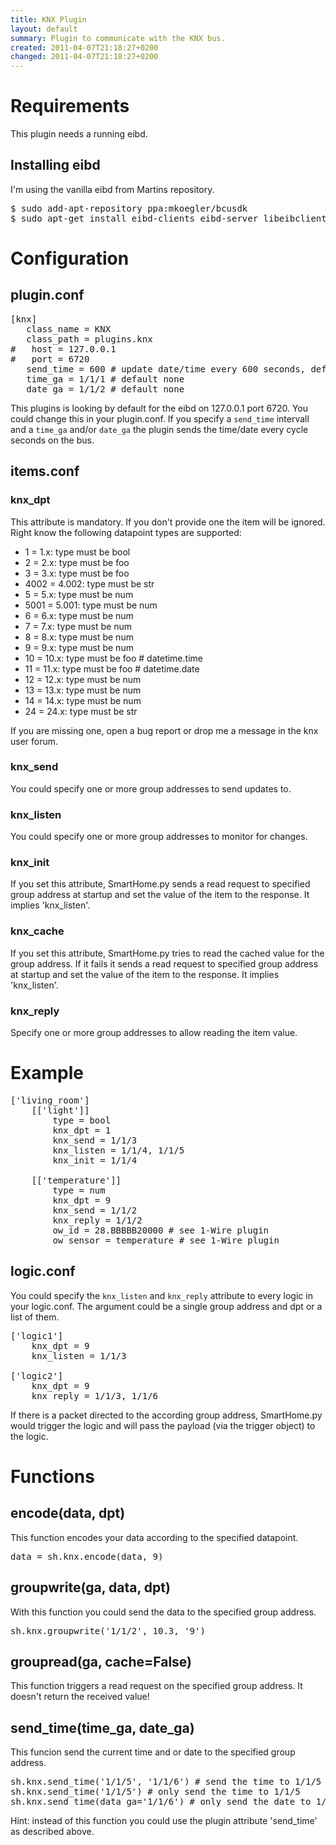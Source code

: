 ```yaml
---
title: KNX Plugin
layout: default
summary: Plugin to communicate with the KNX bus.
created: 2011-04-07T21:18:27+0200
changed: 2011-04-07T21:18:27+0200
---
```


Requirements
============
This plugin needs a running eibd.

Installing eibd
---------------
I'm using the vanilla eibd from Martins repository.
<pre>$ sudo add-apt-repository ppa:mkoegler/bcusdk
$ sudo apt-get install eibd-clients eibd-server libeibclient-dev</pre>

Configuration
=============

plugin.conf
-----------
<pre>
[knx]
   class_name = KNX
   class_path = plugins.knx
#   host = 127.0.0.1
#   port = 6720
   send_time = 600 # update date/time every 600 seconds, default none
   time_ga = 1/1/1 # default none
   date_ga = 1/1/2 # default none
</pre>

This plugins is looking by default for the eibd on 127.0.0.1 port 6720. You could change this in your plugin.conf.
If you specify a `send_time` intervall and a `time_ga` and/or `date_ga` the plugin sends the time/date every cycle seconds on the bus.

items.conf
--------------

### knx_dpt
This attribute is mandatory. If you don't provide one the item will be ignored.
Right know the following datapoint types are supported:

* 1 = 1.x: type must be bool
* 2 = 2.x: type must be foo
* 3 = 3.x: type must be foo
* 4002 = 4.002: type must be str
* 5 = 5.x: type must be num
* 5001 = 5.001: type must be num
* 6 = 6.x: type must be num
* 7 = 7.x: type must be num
* 8 = 8.x: type must be num
* 9 = 9.x: type must be num
* 10 = 10.x: type must be foo # datetime.time
* 11 = 11.x: type must be foo # datetime.date
* 12 = 12.x: type must be num
* 13 = 13.x: type must be num
* 14 = 14.x: type must be num
* 24 = 24.x: type must be str

If you are missing one, open a bug report or drop me a message in the knx user forum.

### knx_send
You could specify one or more group addresses to send updates to.

### knx_listen
You could specify one or more group addresses to monitor for changes.

### knx_init
If you set this attribute, SmartHome.py sends a read request to specified group address at startup and set the value of the item to the response.
It implies 'knx_listen'.

### knx_cache
If you set this attribute, SmartHome.py tries to read the cached value for the group address. If it fails it sends a read request to specified group address at startup and set the value of the item to the response.
It implies 'knx_listen'.

### knx_reply
Specify one or more group addresses to allow reading the item value.

# Example
<pre>
['living_room']
    [['light']]
        type = bool
        knx_dpt = 1
        knx_send = 1/1/3
        knx_listen = 1/1/4, 1/1/5
        knx_init = 1/1/4

    [['temperature']]
        type = num
        knx_dpt = 9
        knx_send = 1/1/2
        knx_reply = 1/1/2
        ow_id = 28.BBBBB20000 # see 1-Wire plugin
        ow_sensor = temperature # see 1-Wire plugin
</pre>

logic.conf
----------
You could specify the `knx_listen` and `knx_reply` attribute to every logic in your logic.conf. The argument could be a single group address and dpt or a list of them.
<pre>
['logic1']
    knx_dpt = 9
    knx_listen = 1/1/3

['logic2']
    knx_dpt = 9
    knx_reply = 1/1/3, 1/1/6
</pre>
If there is a packet directed to the according group address, SmartHome.py would trigger the logic and will pass the payload (via the trigger object) to the logic.

Functions
=========

encode(data, dpt)
-----------------
This function encodes your data according to the specified datapoint.
<pre>data = sh.knx.encode(data, 9)</pre>

groupwrite(ga, data, dpt)
-------------------------
With this function you could send the data to the specified group address.
<pre>sh.knx.groupwrite('1/1/2', 10.3, '9')</pre>

groupread(ga, cache=False)
--------------------------
This function triggers a read request on the specified group address. It doesn't return the received value!

send_time(time_ga, date_ga)
-----------------------------
This funcion send the current time and or date to the specified group address.
<pre>sh.knx.send_time('1/1/5', '1/1/6') # send the time to 1/1/5 and the date to 1/1/6
sh.knx.send_time('1/1/5') # only send the time to 1/1/5
sh.knx.send_time(data_ga='1/1/6') # only send the date to 1/1/6
</pre>
Hint: instead of this function you could use the plugin attribute 'send_time' as described above.
